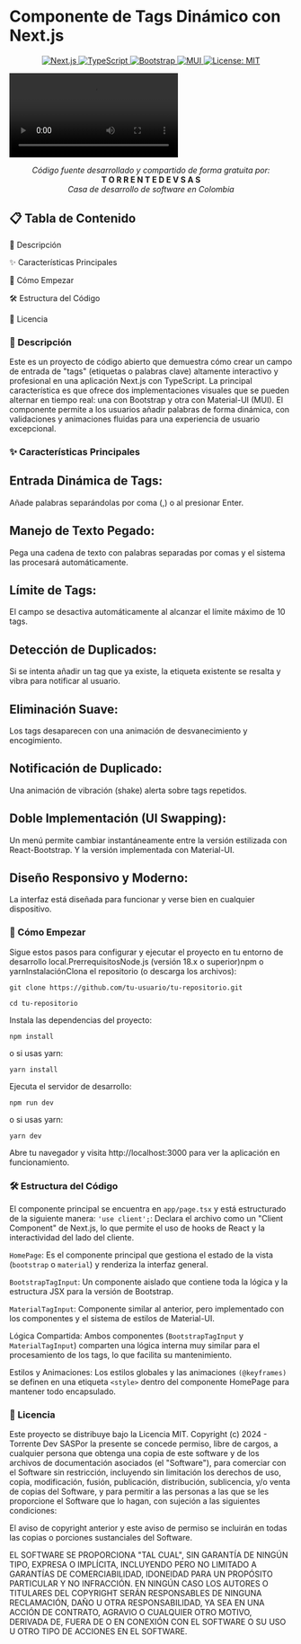 # Componente de Tags Dinámico con Next.js

<p align="center"><a href="https://nextjs.org/" target="_blank"><img src="https://img.shields.io/badge/Next.js-000000?style=for-the-badge&logo=nextdotjs&logoColor=white" alt="Next.js"></a><a href="https://www.typescriptlang.org/" target="_blank">
  <img src="https://img.shields.io/badge/TypeScript-3178C6?style=for-the-badge&logo=typescript&logoColor=white" alt="TypeScript"></a><a href="https://getbootstrap.com/" target="_blank">
  <img src="https://img.shields.io/badge/Bootstrap-563D7C?style=for-the-badge&logo=bootstrap&logoColor=white" alt="Bootstrap"></a><a href="https://mui.com/" target="_blank">
  <img src="https://img.shields.io/badge/MUI-007FFF?style=for-the-badge&logo=mui&logoColor=white" alt="MUI"></a><a href="https://opensource.org/licenses/MIT" target="_blank">
    <img src="https://img.shields.io/badge/License-MIT-yellow.svg" alt="License: MIT"></a></p>
    <video src="demo.mp4"> </video>
 

<p align="center"><i>Código fuente desarrollado y compartido de forma gratuita por:</i><br><strong>T O R R E N T E   D E V   S A S</strong><br><i>Casa de desarrollo de software en Colombia</i></p>


## 📋 Tabla de Contenido

📜 Descripción

✨ Características Principales

🚀 Cómo Empezar

🛠️ Estructura del Código

📄 Licencia


### 📜 Descripción
Este es un proyecto de código abierto que demuestra cómo crear un campo de entrada de "tags" (etiquetas o palabras clave) altamente interactivo y profesional en una aplicación Next.js con TypeScript. La principal característica es que ofrece dos implementaciones visuales que se pueden alternar en tiempo real: una con Bootstrap y otra con Material-UI (MUI). 
El componente permite a los usuarios añadir palabras de forma dinámica, con validaciones y animaciones fluidas para una experiencia de usuario excepcional.

### ✨ Características Principales

## Entrada Dinámica de Tags:
Añade palabras separándolas por coma (,) o al presionar Enter.

## Manejo de Texto Pegado: 
Pega una cadena de texto con palabras separadas por comas y el sistema las procesará automáticamente.

## Límite de Tags:
El campo se desactiva automáticamente al alcanzar el límite máximo de 10 tags.

## Detección de Duplicados:
Si se intenta añadir un tag que ya existe, la etiqueta existente se resalta y vibra para notificar al usuario.

## Eliminación Suave:
Los tags desaparecen con una animación de desvanecimiento y encogimiento. 

## Notificación de Duplicado:
Una animación de vibración (shake) alerta sobre tags repetidos. 

##  Doble Implementación (UI Swapping):
Un menú permite cambiar instantáneamente entre la versión estilizada con React-Bootstrap. Y la versión implementada con Material-UI.

## Diseño Responsivo y Moderno:
La interfaz está diseñada para funcionar y verse bien en cualquier dispositivo.

### 🚀 Cómo Empezar
Sigue estos pasos para configurar y ejecutar el proyecto en tu entorno de desarrollo local.PrerrequisitosNode.js (versión 18.x o superior)npm o yarnInstalaciónClona el repositorio (o descarga los archivos):
```
git clone https://github.com/tu-usuario/tu-repositorio.git

cd tu-repositorio
```

Instala las dependencias del proyecto:
```
npm install
```
o si usas yarn:
```
yarn install
```

Ejecuta el servidor de desarrollo:
```
npm run dev
```
o si usas yarn:
```
yarn dev
```
Abre tu navegador y visita http://localhost:3000 para ver la aplicación en funcionamiento.

### 🛠️ Estructura del Código
El componente principal se encuentra en ``app/page.tsx`` y está estructurado de la siguiente manera:
``'use client';``: Declara el archivo como un "Client Component" de Next.js, lo que permite el uso de hooks de React y la interactividad del lado del cliente.

``HomePage``: Es el componente principal que gestiona el estado de la vista (``bootstrap`` o ``material``) y renderiza la interfaz general.

``BootstrapTagInput``: Un componente aislado que contiene toda la lógica y la estructura JSX para la versión de Bootstrap.

``MaterialTagInput``: Componente similar al anterior, pero implementado con los componentes y el sistema de estilos de Material-UI.

Lógica Compartida: Ambos componentes (``BootstrapTagInput`` y ``MaterialTagInput``) comparten una lógica interna muy similar para el procesamiento de los tags, lo que facilita su mantenimiento.

Estilos y Animaciones: Los estilos globales y las animaciones ``(@keyframes)`` se definen en una etiqueta ``<style>`` dentro del componente HomePage para mantener todo encapsulado.

### 📄 Licencia
Este proyecto se distribuye bajo la Licencia MIT. Copyright (c) 2024 - Torrente Dev SASPor la presente se concede permiso, libre de cargos, a cualquier persona que obtenga una copia de este software y de los archivos de documentación asociados (el "Software"), para comerciar con el Software sin restricción, incluyendo sin limitación los derechos de uso, copia, modificación, fusión, publicación, distribución, sublicencia, y/o venta de copias del Software, y para permitir a las personas a las que se les proporcione el Software que lo hagan, con sujeción a las siguientes condiciones: 

El aviso de copyright anterior y este aviso de permiso se incluirán en todas las copias o porciones sustanciales del Software.

EL SOFTWARE SE PROPORCIONA "TAL CUAL", SIN GARANTÍA DE NINGÚN TIPO, EXPRESA O IMPLÍCITA, INCLUYENDO PERO NO LIMITADO A GARANTÍAS DE COMERCIABILIDAD, IDONEIDAD PARA UN PROPÓSITO PARTICULAR Y NO INFRACCIÓN. EN NINGÚN CASO LOS AUTORES O TITULARES DEL COPYRIGHT SERÁN RESPONSABLES DE NINGUNA RECLAMACIÓN, DAÑO U OTRA RESPONSABILIDAD, YA SEA EN UNA ACCIÓN DE CONTRATO, AGRAVIO O CUALQUIER OTRO MOTIVO, DERIVADA DE, FUERA DE O EN CONEXIÓN CON EL SOFTWARE O SU USO U OTRO TIPO DE ACCIONES EN EL SOFTWARE.
